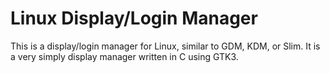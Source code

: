 Linux Display/Login Manager
===========================

This is a display/login manager for Linux, similar to GDM, KDM, or Slim. It is a very simply display manager written in C using GTK3.
